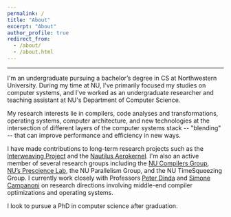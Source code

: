 ```yaml
---
permalink: /
title: "About"
excerpt: "About"
author_profile: true
redirect_from: 
  - /about/
  - /about.html
---
```


---

I'm an undergraduate pursuing a bachelor’s degree in CS at 
Northwestern University. During my time at NU, I've primarily focused my 
studies on computer systems, and I've worked as an undergraduate
researcher and teaching assistant at NU's Department of Computer Science. 

My research interests lie in compilers, code analyses and
transformations, operating systems, computer architecture, and 
new technologies at the intersection of different layers of the
computer systems stack -- "blending" -- that can improve 
performance and efficiency in new ways. 

I have made contributions to long-term research projects such as 
the [Interweaving Project](http://interweaving.org/) and the 
[Nautilus Aerokernel](https://hale-legacy.com/nautilus/). I'm 
also an active member of several research groups including the [NU 
Compilers Group](https://users.cs.northwestern.edu/~simonec/Team.html#Collaboration),
[NU’s Prescience Lab](http://www.presciencelab.org/), the NU Parallelism 
Group, and the NU TimeSqueezing Group. I currently work closely
with Professors [Peter Dinda](http://pdinda.org/) and 
[Simone Campanoni](https://users.cs.northwestern.edu/~simonec/) on
research directions involving middle-end compiler optimizations
and operating systems. 

I look to pursue a PhD in computer science after graduation.
